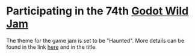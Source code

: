 # Participating in the 74th [Godot Wild Jam](https://godotwildjam.com/)

The theme for the game jam is set to be "Haunted". More details can be found in the link [here](https://godotwildjam.com/) and in the title.
 
